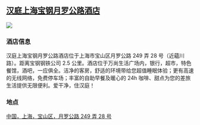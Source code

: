 ## [汉庭上海宝钢月罗公路酒店](https://hotels.ctrip.com/hotels/8296890.html)

![](http://localhost:3000/hotel_id_001.jpg)

### 酒店信息

汉庭上海宝钢月罗公路酒店位于上海市宝山区月罗公路 249 弄 28 号（近藴川路）。距离宝钢钢铁公司 2.5 公里。酒店位于万尚生活广场内，银行，超市，特色餐馆，酒吧，一应俱全。洁净的客房，舒适的环境带给您超值睡眠体验；更有高速的无线网络，免费停车场；丰富的自助早餐及暖心的 24h 咖啡、甜点为您的差旅生活提供无限便利。爱干净，住汉庭！

### 地点

[中国，上海，宝山区，月罗公路 249 弄 28 号](https://map.baidu.com/search/%E6%B1%89%E5%BA%AD%E9%85%92%E5%BA%97(%E6%9C%88%E7%BD%97%E5%85%AC%E8%B7%AF%E5%BA%97)/@13516716.155,3665672.81,19z?querytype=s&da_src=shareurl&wd=%E6%B1%89%E5%BA%AD%E9%85%92%E5%BA%97(%E6%9C%88%E7%BD%97%E5%85%AC%E8%B7%AF%E5%BA%97)&c=289&src=0&wd2=%E4%B8%8A%E6%B5%B7%E5%B8%82%E5%AE%9D%E5%B1%B1%E5%8C%BA&pn=0&sug=1&l=13&b=(13485299,3639823;13550835,3672143)&from=webmap&biz_forward=%7B%22scaler%22:2,%22styles%22:%22pl%22%7D&sug_forward=7d28eca3b3692d329122e01b&device_ratio=2)